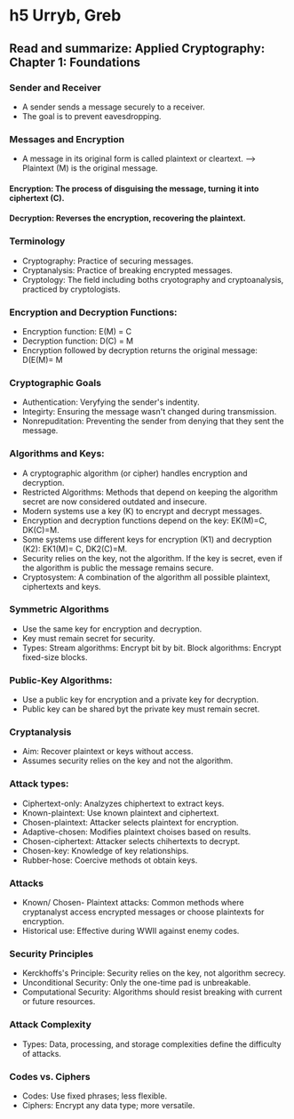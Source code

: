 # h5 Urryb, Greb
## Read and summarize: Applied Cryptography: Chapter 1: Foundations

### Sender and Receiver
- A sender sends a message securely to a receiver.
- The goal is to prevent eavesdropping.

### Messages and Encryption
- A message in its original form is called plaintext or cleartext. --> Plaintext (M) is the original message.
####  Encryption: The process of disguising the message, turning it into ciphertext (C).
####  Decryption: Reverses the encryption, recovering the plaintext.

### Terminology
- Cryptography: Practice of securing messages.
- Cryptanalysis: Practice of breaking encrypted messages.
- Cryptology: The field including boths cryotography and cryptoanalysis, practiced by cryptologists.

### Encryption and Decryption Functions:
- Encryption function: E(M) = C
- Decryption function: D(C) = M
- Encryption followed by decryption returns the original message: D(E(M)= M

### Cryptographic Goals
- Authentication: Veryfying the sender's indentity.
- Integirty: Ensuring the message wasn't changed during transmission.
- Nonrepuditation: Preventing the sender from denying that they sent the message.

### Algorithms and Keys:
- A cryptographic algorithm (or cipher) handles encryption and decryption.
- Restricted Algorithms: Methods that depend on keeping the algorithm secret are now considered outdated and insecure.
- Modern systems use a key (K) to encrypt and decrypt messages.
- Encryption and decryption functions depend on the key: EK(M)=C, DK(C)=M.
- Some systems use different keys for encryption (K1) and decryption (K2): EK1(M)= C, DK2(C)=M.
- Security relies on the key, not the algorithm. If the key is secret, even if the algorithm is public the message remains secure.
- Cryptosystem: A combination of the algorithm all possible plaintext, ciphertexts and keys.

### Symmetric Algorithms
- Use the same key for encryption and decryption.
- Key must remain secret for security.
- Types:
  Stream algorithms: Encrypt bit by bit.
  Block algorithms: Encrypt fixed-size blocks.

### Public-Key Algorithms:
- Use a public key for encryption and a private key for decryption.
- Public key can be shared byt the private key must remain secret.

### Cryptanalysis
- Aim: Recover plaintext or keys without access.
- Assumes security relies on the key and not the algorithm.

### Attack types:
- Ciphertext-only: Analzyzes chiphertext to extract keys.
- Known-plaintext: Use known plaintext and ciphertext.
- Chosen-plaintext: Attacker selects plaintext for encryption.
- Adaptive-chosen: Modifies plaintext choises based on results.
- Chosen-ciphertext: Attacker selects chihertexts to decrypt.
- Chosen-key: Knowledge of key relationships.
- Rubber-hose: Coercive methods ot obtain keys.

### Attacks
- Known/ Chosen- Plaintext attacks: Common methods where cryptanalyst access encrypted messages or choose plaintexts for encryption.
- Historical use: Effective during WWII against enemy codes.

### Security Principles
- Kerckhoffs's Principle: Security relies on the key, not algorithm secrecy.
- Unconditional Security: Only the one-time pad is unbreakable.
- Computational Security: Algorithms should resist breaking with current or future resources.

### Attack Complexity
- Types: Data, processing, and storage complexities define the difficulty of attacks.

### Codes vs. Ciphers
- Codes: Use fixed phrases; less flexible.
- Ciphers: Encrypt any data type; more versatile.
